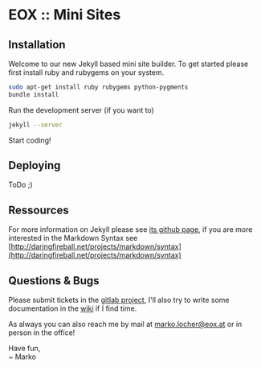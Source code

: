 # EOX :: Mini Sites

## Installation

Welcome to our new Jekyll based mini site builder. To get started please first install ruby and rubygems on your system.

```bash
sudo apt-get install ruby rubygems python-pygments
bundle install

```

Run the development server (if you want to)

```bash
jekyll --server
```

Start coding!

## Deploying

ToDo ;)

## Ressources

For more information on Jekyll please see [its github page](https://github.com/mojombo/jekyll/), if you are more interested in the Markdown Syntax see [http://daringfireball.net/projects/markdown/syntax](http://daringfireball.net/projects/markdown/syntax)

## Questions & Bugs

Please submit tickets in the [gitlab project](https://gitlab.eox.at/sites/scaffold), I'll also try to write some documentation in the [wiki](https://gitlab.eox.at/sites/scaffold/wikis/) if I find time.

As always you can also reach me by mail at [marko.locher@eox.at](mailto:marko.locher@eox.at) or in person in the office!

Have fun,<br />
~ Marko